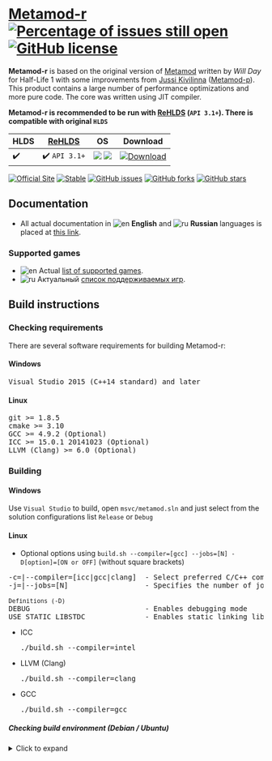 # [Metamod-r](https://github.com/rehlds/metamod-r) [![Percentage of issues still open](http://isitmaintained.com/badge/open/rehlds/metamod-r.svg)](http://isitmaintained.com/project/rehlds/metamod-r "Percentage of issues still open") [![GitHub license](https://img.shields.io/github/license/rehlds/metamod-r.svg?longCache=true&style=flat-square)](https://github.com/rehlds/metamod-r/blob/master/LICENSE.md)

**Metamod-r** is based on the original version of [Metamod](http://metamod.org/) written by _Will Day_ for Half-Life 1 with some improvements from [Jussi Kivilinna](https://github.com/jkivilin) ([Metamod-p](https://github.com/jkivilin/metamod-p)). This product contains a large number of performance optimizations and more pure code. The core was written using JIT compiler.

**Metamod-r is recommended to be run with [ReHLDS](https://github.com/rehlds/ReHLDS) (`API 3.1+`). 
There is compatible with original `HLDS`**

|HLDS | [ReHLDS](https://github.com/rehlds/ReHLDS) |  OS | Download |
|---------| -------|    --- | ---   |
| :heavy_check_mark: | :heavy_check_mark: `API 3.1+` |![](https://i.imgur.com/AzhAYR4.png)   ![](https://i.imgur.com/t23p9tU.png)   |  [![Download](https://img.shields.io/github/downloads/rehlds/metamod-r/latest/total?sort=date&style=flat-square)](https://github.com/rehlds/metamod-r/releases/latest)

[![Official Site](https://img.shields.io/badge/Link-Official%20site-3CB371.svg?longCache=true&style=flat-square)](https://metamod-r.org/)
[![Stable](https://img.shields.io/badge/status-stable-default.svg?style=flat-square)](https://github.com/rehlds/metamod-r/)
[![GitHub issues](https://img.shields.io/github/issues/rehlds/metamod-r.svg?longCache=true&style=flat-square)](https://github.com/rehlds/metamod-r/issues)
[![GitHub forks](https://img.shields.io/github/forks/rehlds/metamod-r.svg?longCache=true&style=flat-square)](https://github.com/rehlds/metamod-r/network)
[![GitHub stars](https://img.shields.io/github/stars/rehlds/metamod-r.svg?longCache=true&style=flat-square)](https://github.com/rehlds/metamod-r/stargazers)
 
## Documentation
* All actual documentation in ![en](https://i.imgur.com/rm67tUZ.png) **English** and ![ru](https://i.imgur.com/ItziiKg.png) **Russian** languages is placed at [this link](https://github.com/rehlds/metamod-r/wiki).

### Supported games
* ![en](https://i.imgur.com/rm67tUZ.png) Actual [list of supported games](https://github.com/rehlds/metamod-r/wiki/Supported-games).
* ![ru](https://i.imgur.com/ItziiKg.png) Актуальный [список поддерживаемых игр](https://github.com/rehlds/metamod-r/wiki/Поддерживаемые-игры).

## Build instructions
### Checking requirements
There are several software requirements for building Metamod-r:

#### Windows
<pre>
Visual Studio 2015 (C++14 standard) and later
</pre>

#### Linux
<pre>
git >= 1.8.5
cmake >= 3.10
GCC >= 4.9.2 (Optional)
ICC >= 15.0.1 20141023 (Optional)
LLVM (Clang) >= 6.0 (Optional)
</pre>

### Building

#### Windows
Use `Visual Studio` to build, open `msvc/metamod.sln` and just select from the solution configurations list `Release` or `Debug`

#### Linux

* Optional options using `build.sh --compiler=[gcc] --jobs=[N] -D[option]=[ON or OFF]` (without square brackets)

<pre>
-c=|--compiler=[icc|gcc|clang]  - Select preferred C/C++ compiler to build
-j=|--jobs=[N]                  - Specifies the number of jobs (commands) to run simultaneously (For faster building)

<sub>Definitions (-D)</sub>
DEBUG                           - Enables debugging mode
USE_STATIC_LIBSTDC              - Enables static linking library libstdc++
</pre>

* ICC          <pre>./build.sh --compiler=intel</pre>
* LLVM (Clang) <pre>./build.sh --compiler=clang</pre>
* GCC          <pre>./build.sh --compiler=gcc</pre>

##### Checking build environment (Debian / Ubuntu)

<details>
<summary>Click to expand</summary>

<ul>
<li>
Installing required packages
<pre>
sudo dpkg --add-architecture i386
sudo apt-get update
sudo apt-get install -y gcc-multilib g++-multilib
sudo apt-get install -y build-essential
sudo apt-get install -y libc6-dev libc6-dev-i386
</pre>
</li>

<li>
Select the preferred C/C++ Compiler installation
<pre>
1) sudo apt-get install -y gcc g++
2) sudo apt-get install -y clang
</pre>
</li>
</ul>

</details>
